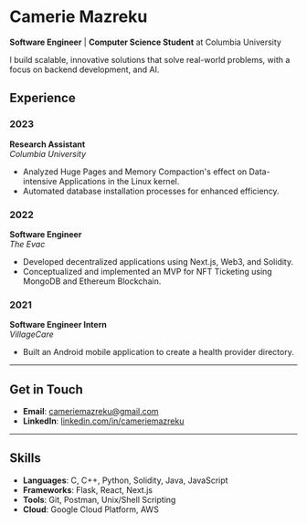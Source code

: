 
# Camerie Mazreku

**Software Engineer** | **Computer Science Student** at Columbia University

I build scalable, innovative solutions that solve real-world problems, with a focus on backend development, and AI.

## Experience

### **2023**  
**Research Assistant**  
*Columbia University*

- Analyzed Huge Pages and Memory Compaction's effect on Data-intensive Applications in the Linux kernel.
- Automated database installation processes for enhanced efficiency.

### **2022**  
**Software Engineer**  
*The Evac*

- Developed decentralized applications using Next.js, Web3, and Solidity.
- Conceptualized and implemented an MVP for NFT Ticketing using MongoDB and Ethereum Blockchain.

### **2021**  
**Software Engineer Intern**  
*VillageCare*

- Built an Android mobile application to create a health provider directory.

---

## Get in Touch

- **Email**: cameriemazreku@gmail.com
- **LinkedIn**: [linkedin.com/in/cameriemazreku](https://linkedin.com/in/cameriemazreku)

---

## Skills

- **Languages**: C, C++, Python, Solidity, Java, JavaScript
- **Frameworks**: Flask, React, Next.js
- **Tools**: Git, Postman, Unix/Shell Scripting
- **Cloud**: Google Cloud Platform, AWS

